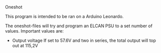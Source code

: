 Oneshot

This program is intended to be ran on a Arduino Leonardo.

The oneshot-files will try and program an ELCAN PSU to a set number of values.
Important values are:

- Output voltage
If set to 57.6V and two in series, the total output will top out at 115,2V
